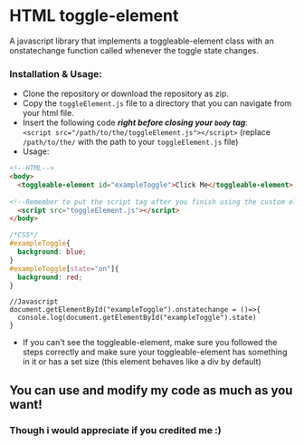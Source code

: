 # HTML toggle-element
A javascript library that implements a toggleable-element class with an onstatechange function called whenever the toggle state changes.

### Installation & Usage:
* Clone the repository or download the repository as zip.
* Copy the `toggleElement.js` file to a directory that you can navigate from your html file.
* Insert the following code ***right before closing your `body` tag***:\
`<script src="/path/to/the/toggleElement.js"></script>` (replace `/path/to/the/` with the path to your `toggleElement.js` file)
* Usage:
```HTML
<!--HTML-->
<body>
  <toggleable-element id="exampleToggle">Click Me</toggleable-element>
  
<!--Remember to put the script tag after you finish using the custom elements-->
  <script src="toggleElement.js"></script>
</body>
``` 
```CSS
/*CSS*/
#exampleToggle{
  background: blue;
}
#exampleToggle[state="on"]{
  background: red;
}
```
```JS
//Javascript
document.getElementById("exampleToggle").onstatechange = ()=>{
  console.log(document.getElementById("exampleToggle").state)
}
```
* If you can't see the toggleable-element, make sure you followed the steps correctly and make sure your toggleable-element has something in it or has a set size (this element behaves like a div by default)

## You can use and modify my code as much as you want!
### Though i would appreciate if you credited me :)
